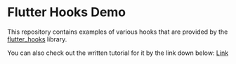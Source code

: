 # Flutter Hooks Demo

This repository contains examples of various hooks that are provided by the [flutter_hooks](https://pub.dev/packages/flutter_hooks) library.

You can also check out the written tutorial for it by the link down below:
[Link](https://medium.com/@CavinMac/mastering-hooks-in-flutter-dca896d97d47)
